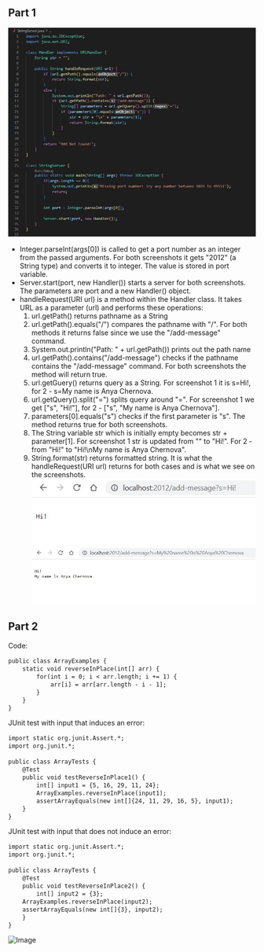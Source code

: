## Part 1
![Image](codeStringServer.jpg)  

* Integer.parseInt(args[0]) is called to get a port number as an integer from the passed arguments. For both screenshots it gets "2012" (a String type) and converts it to integer. The value is stored in port variable.
* Server.start(port, new Handler()) starts a server for both screenshots. The parameters are port and a new Handler() object.
* handleRequest(URI url) is a method within the Handler class. It takes URL as a parameter (url) and performs these operations:
  1. url.getPath() returns pathname as a String
  2. url.getPath().equals("/") compares the pathname with "/". For both methods it returns false since we use the "/add-message" command.
  3. System.out.println("Path: " + url.getPath()) prints out the path name
  4. url.getPath().contains("/add-message") checks if the pathname contains the "/add-message" command. For both screenshots the method will return true.
  5. url.getGuery() returns query as a String. For screenshot 1 it is s=Hi!, for 2 - s=My name is Anya Chernova.
  6. url.getQuery().split("=") splits query around "=". For screenshot 1 we get ["s", "Hi!"], for 2 - ["s", "My name is Anya Chernova"].
  7. parameters[0].equals("s") checks if the first parameter is "s". The method returns true for both screenshots.
  8. The String variable str which is initially empty becomes str + parameter[1]. For screenshot 1 str is updated from "" to "Hi!". For 2 - from "Hi!" to "Hi!\nMy name is Anya Chernova".
  9. String.format(str) returns formatted string. It is what the handleRequest(URI url) returns for both cases and is what we see on the screenshots. 
![Image](StringServer1.jpg)
![Image](StringServer2.jpg)  

## Part 2
Code:
```
public class ArrayExamples {
    static void reverseInPlace(int[] arr) {
        for(int i = 0; i < arr.length; i += 1) {
            arr[i] = arr[arr.length - i - 1];
        }
    }
}  
```  

JUnit test with input that induces an error:
```
import static org.junit.Assert.*;
import org.junit.*;

public class ArrayTests {
    @Test 
    public void testReverseInPlace1() {
        int[] input1 = {5, 16, 29, 11, 24};
        ArrayExamples.reverseInPlace(input1);
        assertArrayEquals(new int[]{24, 11, 29, 16, 5}, input1);
    }
}
```   
JUnit test with input that does not induce an error:
```
import static org.junit.Assert.*;
import org.junit.*; 

public class ArrayTests {
    @Test 
    public void testReverseInPlace2() {
        int[] input2 = {3};
	ArrayExamples.reverseInPlace(input2);
	assertArrayEquals(new int[]{3}, input2);
    }
}
```  
![Image](test.jpg)  
